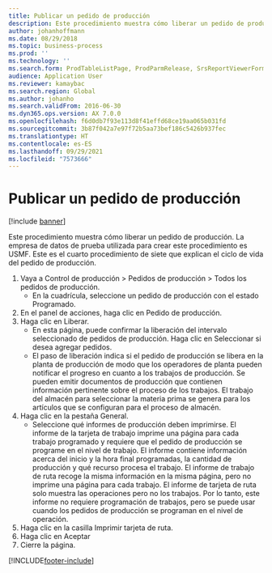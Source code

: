 ```yaml
---
title: Publicar un pedido de producción
description: Este procedimiento muestra cómo liberar un pedido de producción.
author: johanhoffmann
ms.date: 08/29/2018
ms.topic: business-process
ms.prod: ''
ms.technology: ''
ms.search.form: ProdTableListPage, ProdParmRelease, SrsReportViewerForm, ProdSetupRelease
audience: Application User
ms.reviewer: kamaybac
ms.search.region: Global
ms.author: johanho
ms.search.validFrom: 2016-06-30
ms.dyn365.ops.version: AX 7.0.0
ms.openlocfilehash: f6d0db7f93e113d8f41effd68ce19aa065b031fd
ms.sourcegitcommit: 3b87f042a7e97f72b5aa73bef186c5426b937fec
ms.translationtype: HT
ms.contentlocale: es-ES
ms.lasthandoff: 09/29/2021
ms.locfileid: "7573666"
---
```

# <a name="release-a-production-order"></a>Publicar un pedido de producción

[!include [banner](../../includes/banner.md)]

Este procedimiento muestra cómo liberar un pedido de producción. La empresa de datos de prueba utilizada para crear este procedimiento es USMF. Este es el cuarto procedimiento de siete que explican el ciclo de vida del pedido de producción.

1. Vaya a Control de producción > Pedidos de producción > Todos los pedidos de producción.
    * En la cuadrícula, seleccione un pedido de producción con el estado Programado.  
2. En el panel de acciones, haga clic en Pedido de producción.
3. Haga clic en Liberar.
    * En esta página, puede confirmar la liberación del intervalo seleccionado de pedidos de producción. Haga clic en Seleccionar si desea agregar pedidos.  
    * El paso de liberación indica si el pedido de producción se libera en la planta de producción de modo que los operadores de planta pueden notificar el progreso en cuanto a los trabajos de producción. Se pueden emitir documentos de producción que contienen información pertinente sobre el proceso de los trabajos. El trabajo del almacén para seleccionar la materia prima se genera para los artículos que se configuran para el proceso de almacén.  
4. Haga clic en la pestaña General.
    * Seleccione qué informes de producción deben imprimirse. El informe de la tarjeta de trabajo imprime una página para cada trabajo programado y requiere que el pedido de producción se programe en el nivel de trabajo. El informe contiene información acerca del inicio y la hora final programadas, la cantidad de producción y qué recurso procesa el trabajo. El informe de trabajo de ruta recoge la misma información en la misma página, pero no imprime una página para cada trabajo. El informe de tarjeta de ruta solo muestra las operaciones pero no los trabajos. Por lo tanto, este informe no requiere programación de trabajos, pero se puede usar cuando los pedidos de producción se programan en el nivel de operación.  
5. Haga clic en la casilla Imprimir tarjeta de ruta.
6. Haga clic en Aceptar
7. Cierre la página.



[!INCLUDE[footer-include](../../../includes/footer-banner.md)]